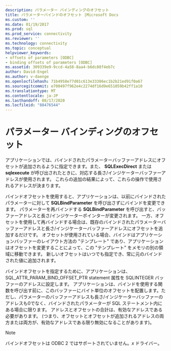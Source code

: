```yaml
---
description: パラメーター バインディングのオフセット
title: パラメーターバインドのオフセット |Microsoft Docs
ms.custom: ''
ms.date: 01/19/2017
ms.prod: sql
ms.prod_service: connectivity
ms.reviewer: ''
ms.technology: connectivity
ms.topic: conceptual
helpviewer_keywords:
- offsets of parameters [ODBC]
- binding offsets of parameters [ODBC]
ms.assetid: 309339e9-9ccd-4a58-8aa4-b6dc88f4eb7c
author: David-Engel
ms.author: v-daenge
ms.openlocfilehash: 71b4958e77d01c613e33386ec1b2b21ed91f0a67
ms.sourcegitcommit: e700497f962e4c2274df16d9e651059b42ff1a10
ms.translationtype: MT
ms.contentlocale: ja-JP
ms.lasthandoff: 08/17/2020
ms.locfileid: "88476544"
---
```

# <a name="parameter-binding-offsets"></a>パラメーター バインディングのオフセット
アプリケーションでは、バインドされたパラメーターバッファーアドレスにオフセットが追加されるように指定できます。また、 **SQLExecDirect** または **sqlexecute** が呼び出されたときに、対応する長さ/インジケーターバッファーアドレスが使用されます。 これらの追加の結果によって、これらの操作で使用されるアドレスが決まります。  
  
 バインドオフセットを使用すると、アプリケーションは、以前にバインドされたパラメーターに対して **SQLBindParameter** を呼び出さずにバインドを変更できます。 パラメーターを再バインドする **SQLBindParameter** を呼び出すと、バッファーアドレスと長さ/インジケーターポインターが変更されます。 一方、オフセットを使用して再バインドする場合は、既存のバインドされたパラメーターバッファーアドレスと長さ/インジケーターバッファーアドレスにオフセットを追加するだけです。 オフセットが使用されている場合、バインドはアプリケーションバッファーのレイアウト方法の "テンプレート" であり、アプリケーションはオフセットを変更することによって、この "テンプレート" をメモリの別の領域に移動できます。 新しいオフセットはいつでも指定でき、常に元のバインドされた値に追加されます。  
  
 バインドオフセットを指定するために、アプリケーションは、SQL_ATTR_PARAM_BIND_OFFSET_PTR statement 属性を SQLINTEGER バッファーのアドレスに設定します。 アプリケーションは、バインドを使用する関数を呼び出す前に、このバッファーにバイト単位のオフセットを配置します。ただし、パラメーターのバッファーアドレスも長さ/インジケーターバッファーのアドレスも0でなく、バインドされたパラメーターが SQL ステートメント内にある場合に限ります。 アドレスとオフセットの合計は、有効なアドレスである必要があります。 (つまり、オフセットとオフセットが追加されるアドレスの両方または両方が、有効なアドレスである限り無効になることがあります)。  
  
> [!NOTE]  
>  バインドオフセットは ODBC 2 ではサポートされていません。*x* ドライバー。
